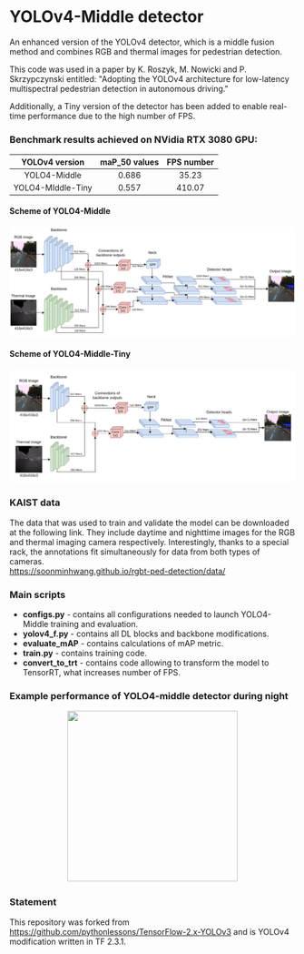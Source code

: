 # YOLOv4-Middle detector
An enhanced version of the YOLOv4 detector, which is a middle fusion method and combines RGB and thermal images for pedestrian detection.

This code was used in a paper by K. Roszyk, M. Nowicki and P. Skrzypczynski entitled:
"Adopting the YOLOv4 architecture for low-latency multispectral pedestrian detection in autonomous driving."

Additionally, a Tiny version of the detector has been added to enable real-time performance due to the high number of FPS.

### Benchmark results achieved on NVidia RTX 3080 GPU:

|  YOLOv4 version   | maP_50 values | FPS number |
|:-----------------:|:-------------:|:----------:|
|   YOLO4-Middle    |     0.686     |   35.23    |
| YOLO4-MIddle-Tiny |     0.557     |   410.07   |

#### Scheme of YOLO4-Middle
![YOLO4-Middle](./images/yolov4_scheme_middle.png)

#### Scheme of YOLO4-Middle-Tiny
![YOLO4-Middle-tiny](./images/yolov4_scheme_tiny.png)

### KAIST data
The data that was used to train and validate the model can be downloaded at the following link. They include daytime and nighttime images for the RGB and thermal imaging camera respectively. Interestingly, thanks to a special rack, the annotations fit simultaneously for data from both types of cameras.  
https://soonminhwang.github.io/rgbt-ped-detection/data/

### Main scripts 

- **configs.py** - contains all configurations needed to launch YOLO4-Middle training and evaluation.
- **yolov4_f.py** - contains all DL blocks and backbone modifications.
- **evaluate_mAP** - contains calculations of mAP metric.
- **train.py** - contains training code.
- **convert_to_trt** - contains code allowing to transform the model to TensorRT, what increases number of FPS.

### Example performance of YOLO4-middle detector during night
<p align="center">
<img src="images/yolo4-middle.gif" width="300" height="300">
</p>

### Statement
This repository was forked from https://github.com/pythonlessons/TensorFlow-2.x-YOLOv3 and is YOLOv4 modification written in TF 2.3.1.